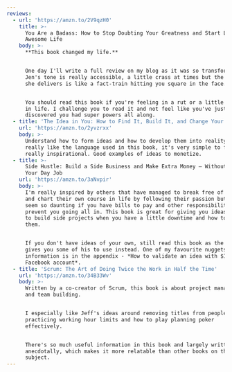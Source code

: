 ```yaml
---
reviews:
  - url: 'https://amzn.to/2V9qzH0'
    title: >-
      You Are a Badass: How to Stop Doubting Your Greatness and Start Living an
      Awesome Life
    body: >-
      **This book changed my life.**


      One day I'll write a full review on my blog as it was so transformational.
      Jen's tone is really accessible, a little crass at times but the message
      she delivers is like a fact-train hitting you square in the face.


      You should read this book if you're feeling in a rut or a little stagnant
      in life. I challenge you to read it and not feel like you've just
      discovered you had super powers all along.
  - title: 'The Idea in You: How to Find It, Build It, and Change Your Life'
    url: 'https://amzn.to/2yvzrxx'
    body: >-
      Understand how to form ideas and how to develop them into reality. I
      really like the language used in this book, it's very simple to follow and
      really inspirational. Good examples of ideas to monetize.
  - title: >-
      Side Hustle: Build a Side Business and Make Extra Money – Without Quitting
      Your Day Job
    url: 'https://amzn.to/3aNvpir'
    body: >-
      I'm really inspired by others that have managed to break free of the 9-5
      and chart their own course in life by following their passion but it can
      seem so daunting if you have bills to pay and other responsibilities that
      prevent you going all in. This book is great for giving you ideas on how
      to build side projects when you have a little downtime and how to monetize
      them.


      If you don't have ideas of your own, still read this book as the author
      gives you some of his to use instead. One of my favourite nuggets of
      information is in the appendix - *How to validate an idea with $10 and a
      Facebook account*.
  - title: 'Scrum: The Art of Doing Twice the Work in Half the Time'
    url: 'https://amzn.to/34B33Wv'
    body: >-
      Written by a co-creator of Scrum, this book is about project management
      and team building.


      I especially like Jeff's ideas around removing titles from people,
      practicing working hour limits and how to play planning poker
      effectively. 


      There's so much useful information in this book and largely written
      anecdotally, which makes it more relatable than other books on this
      subject.
---
```

